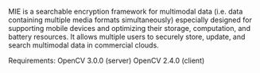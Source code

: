 MIE is a searchable encryption framework for multimodal data (i.e. data containing multiple media formats simultaneously) especially designed for supporting mobile devices and optimizing their storage, computation, and battery resources. It allows multiple users to securely store, update, and search multimodal data in commercial clouds.

Requirements: 
OpenCV 3.0.0 (server)
OpenCV 2.4.0 (client)
